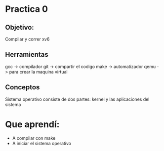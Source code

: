 # Practica 0
## Objetivo:
Compilar y correr xv6

## Herramientas
gcc -> compilador
git -> compartir el codigo
make -> automatizador
qemu -> para crear la maquina virtual

## Conceptos
Sistema operativo consiste de dos partes: kernel y las aplicaciones del sistema

# Que aprendí:
- A compilar con make
- A iniciar el sistema operativo
